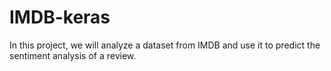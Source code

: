 # IMDB-keras
In this project, we will analyze a dataset from IMDB and use it to predict the sentiment analysis of a review.
